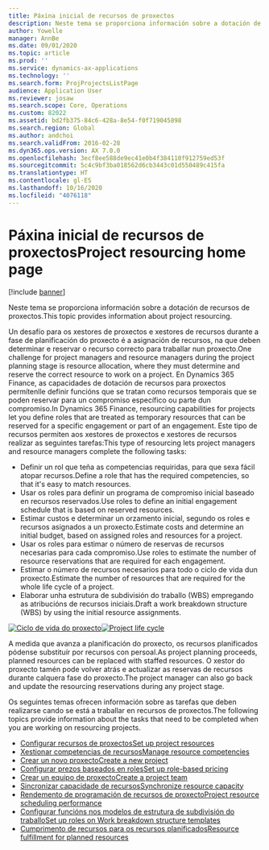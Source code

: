 ```yaml
---
title: Páxina inicial de recursos de proxectos
description: Neste tema se proporciona información sobre a dotación de recursos de proxectos.
author: Yowelle
manager: AnnBe
ms.date: 09/01/2020
ms.topic: article
ms.prod: ''
ms.service: dynamics-ax-applications
ms.technology: ''
ms.search.form: ProjProjectsListPage
audience: Application User
ms.reviewer: josaw
ms.search.scope: Core, Operations
ms.custom: 82022
ms.assetid: bd2fb375-84c6-428a-8e54-f0f719045898
ms.search.region: Global
ms.author: andchoi
ms.search.validFrom: 2016-02-28
ms.dyn365.ops.version: AX 7.0.0
ms.openlocfilehash: 3ecf8ee588de9ec41e0b4f384110f912759ed53f
ms.sourcegitcommit: 5c4c9bf3ba018562d6cb3443c01d550489c415fa
ms.translationtype: HT
ms.contentlocale: gl-ES
ms.lasthandoff: 10/16/2020
ms.locfileid: "4076118"
---
```

# <a name="project-resourcing-home-page"></a><span data-ttu-id="a6e1c-103">Páxina inicial de recursos de proxectos</span><span class="sxs-lookup"><span data-stu-id="a6e1c-103">Project resourcing home page</span></span>

[!include [banner](../includes/banner.md)]

<span data-ttu-id="a6e1c-104">Neste tema se proporciona información sobre a dotación de recursos de proxectos.</span><span class="sxs-lookup"><span data-stu-id="a6e1c-104">This topic provides information about project resourcing.</span></span>

<span data-ttu-id="a6e1c-105">Un desafío para os xestores de proxectos e xestores de recursos durante a fase de planificación do proxecto é a asignación de recursos, na que deben determinar e reservar o recurso correcto para traballar nun proxecto.</span><span class="sxs-lookup"><span data-stu-id="a6e1c-105">One challenge for project managers and resource managers during the project planning stage is resource allocation, where they must determine and reserve the correct resource to work on a project.</span></span> <span data-ttu-id="a6e1c-106">En Dynamics 365 Finance, as capacidades de dotación de recursos para proxectos permítenlle definir funcións que se tratan como recursos temporais que se poden reservar para un compromiso específico ou parte dun compromiso.</span><span class="sxs-lookup"><span data-stu-id="a6e1c-106">In Dynamics 365 Finance, resourcing capabilities for projects let you define roles that are treated as temporary resources that can be reserved for a specific engagement or part of an engagement.</span></span> <span data-ttu-id="a6e1c-107">Este tipo de recursos permiten aos xestores de proxectos e xestores de recursos realizar as seguintes tarefas:</span><span class="sxs-lookup"><span data-stu-id="a6e1c-107">This type of resourcing lets project managers and resource managers complete the following tasks:</span></span>

- <span data-ttu-id="a6e1c-108">Definir un rol que teña as competencias requiridas, para que sexa fácil atopar recursos.</span><span class="sxs-lookup"><span data-stu-id="a6e1c-108">Define a role that has the required competencies, so that it's easy to match resources.</span></span>
- <span data-ttu-id="a6e1c-109">Usar os roles para definir un programa de compromiso inicial baseado en recursos reservados.</span><span class="sxs-lookup"><span data-stu-id="a6e1c-109">Use roles to define an initial engagement schedule that is based on reserved resources.</span></span>
- <span data-ttu-id="a6e1c-110">Estimar custos e determinar un orzamento inicial, segundo os roles e recursos asignados a un proxecto.</span><span class="sxs-lookup"><span data-stu-id="a6e1c-110">Estimate costs and determine an initial budget, based on assigned roles and resources for a project.</span></span>
- <span data-ttu-id="a6e1c-111">Usar os roles para estimar o número de reservas de recursos necesarias para cada compromiso.</span><span class="sxs-lookup"><span data-stu-id="a6e1c-111">Use roles to estimate the number of resource reservations that are required for each engagement.</span></span>
- <span data-ttu-id="a6e1c-112">Estimar o número de recursos necesarios para todo o ciclo de vida dun proxecto.</span><span class="sxs-lookup"><span data-stu-id="a6e1c-112">Estimate the number of resources that are required for the whole life cycle of a project.</span></span>
- <span data-ttu-id="a6e1c-113">Elaborar unha estrutura de subdivisión do traballo (WBS) empregando as atribucións de recursos iniciais.</span><span class="sxs-lookup"><span data-stu-id="a6e1c-113">Draft a work breakdown structure (WBS) by using the initial resource assignments.</span></span>

<span data-ttu-id="a6e1c-114">[![Ciclo de vida do proxecto](./media/projectresourcing02-1024x812.jpg)](./media/projectresourcing02.jpg)</span><span class="sxs-lookup"><span data-stu-id="a6e1c-114">[![Project life cycle](./media/projectresourcing02-1024x812.jpg)](./media/projectresourcing02.jpg)</span></span>

<span data-ttu-id="a6e1c-115">A medida que avanza a planificación do proxecto, os recursos planificados pódense substituír por recursos con persoal.</span><span class="sxs-lookup"><span data-stu-id="a6e1c-115">As project planning proceeds, planned resources can be replaced with staffed resources.</span></span> <span data-ttu-id="a6e1c-116">O xestor do proxecto tamén pode volver atrás e actualizar as reservas de recursos durante calquera fase do proxecto.</span><span class="sxs-lookup"><span data-stu-id="a6e1c-116">The project manager can also go back and update the resourcing reservations during any project stage.</span></span>

<span data-ttu-id="a6e1c-117">Os seguintes temas ofrecen información sobre as tarefas que deben realizarse cando se está a traballar en recursos de proxectos.</span><span class="sxs-lookup"><span data-stu-id="a6e1c-117">The following topics provide information about the tasks that need to be completed when you are working on resourcing projects.</span></span>

- [<span data-ttu-id="a6e1c-118">Configurar recursos de proxectos</span><span class="sxs-lookup"><span data-stu-id="a6e1c-118">Set up project resources</span></span>](set-up-project-resources.md)
- [<span data-ttu-id="a6e1c-119">Xestionar competencias de recursos</span><span class="sxs-lookup"><span data-stu-id="a6e1c-119">Manage resource competencies</span></span>](manage-resource-competencies.md)
- [<span data-ttu-id="a6e1c-120">Crear un novo proxecto</span><span class="sxs-lookup"><span data-stu-id="a6e1c-120">Create a new project</span></span>](create-new-project.md)
- [<span data-ttu-id="a6e1c-121">Configurar prezos baseados en roles</span><span class="sxs-lookup"><span data-stu-id="a6e1c-121">Set up role-based pricing</span></span>](set-up-role-based-pricing.md)
- [<span data-ttu-id="a6e1c-122">Crear un equipo de proxecto</span><span class="sxs-lookup"><span data-stu-id="a6e1c-122">Create a project team</span></span>](create-project-team.md)
- [<span data-ttu-id="a6e1c-123">Sincronizar capacidade de recursos</span><span class="sxs-lookup"><span data-stu-id="a6e1c-123">Synchronize resource capacity</span></span>](synchronize-resource-capacity.md)
- [<span data-ttu-id="a6e1c-124">Rendemento de programación de recursos de proxecto</span><span class="sxs-lookup"><span data-stu-id="a6e1c-124">Project resource scheduling performance</span></span>](project-scheduling-performance.md)
- [<span data-ttu-id="a6e1c-125">Configurar funcións nos modelos de estrutura de subdivisión do traballo</span><span class="sxs-lookup"><span data-stu-id="a6e1c-125">Set up roles on Work breakdown structure templates</span></span>](set-up-roles-wbs-template.md)
- [<span data-ttu-id="a6e1c-126">Cumprimento de recursos para os recursos planificados</span><span class="sxs-lookup"><span data-stu-id="a6e1c-126">Resource fulfillment for planned resources</span></span>](resource-fulfillment-planned-resources.md)
